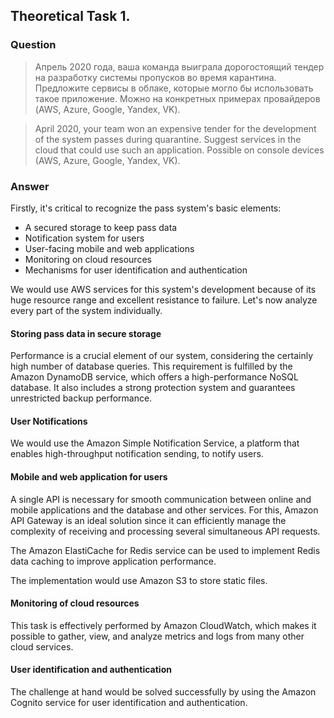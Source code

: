 ## Theoretical Task 1.

### Question

> Апрель 2020 года, ваша команда выиграла дорогостоящий тендер на разработку системы
> пропусков во время карантина. Предложите сервисы в облаке, которые могло бы использовать такое приложение.
> Можно на конкретных примерах провайдеров (AWS, Azure, Google, Yandex, VK).

> April 2020, your team won an expensive tender for the development of the system
> passes during quarantine. Suggest services in the cloud that could use such an application.
> Possible on console devices (AWS, Azure, Google, Yandex, VK).

### Answer

Firstly, it's critical to recognize the pass system's basic elements:

-   A secured storage to keep pass data
-   Notification system for users
-   User-facing mobile and web applications
-   Monitoring on cloud resources
-   Mechanisms for user identification and authentication

We would use AWS services for this system's development because of its huge resource range and excellent resistance to failure. Let's now analyze every part of the system individually.

#### Storing pass data in secure storage

Performance is a crucial element of our system, considering the certainly high number of database queries. This requirement is fulfilled by the Amazon DynamoDB service, which offers a high-performance NoSQL database. It also includes a strong protection system and guarantees unrestricted backup performance.

#### User Notifications

We would use the Amazon Simple Notification Service, a platform that enables high-throughput notification sending, to notify users.

#### Mobile and web application for users

A single API is necessary for smooth communication between online and mobile applications and the database and other services. For this, Amazon API Gateway is an ideal solution since it can efficiently manage the complexity of receiving and processing several simultaneous API requests.

The Amazon ElastiCache for Redis service can be used to implement Redis data caching to improve application performance.

The implementation would use Amazon S3 to store static files.

#### Monitoring of cloud resources

This task is effectively performed by Amazon CloudWatch, which makes it possible to gather, view, and analyze metrics and logs from many other cloud services.

#### User identification and authentication

The challenge at hand would be solved successfully by using the Amazon Cognito service for user identification and authentication.

